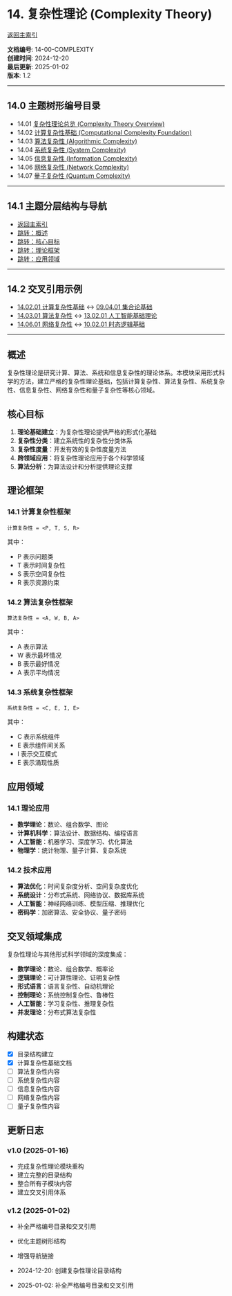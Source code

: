 # 14. 复杂性理论 (Complexity Theory)

[返回主索引](../00_Master_Index/00_主索引-形式科学体系.md)

**文档编号**: 14-00-COMPLEXITY  
**创建时间**: 2024-12-20  
**最后更新**: 2025-01-02  
**版本**: 1.2

---

## 14.0 主题树形编号目录

- 14.01 [复杂性理论总览 (Complexity Theory Overview)](./README.md)
- 14.02 [计算复杂性基础 (Computational Complexity Foundation)](./13.1.1_计算复杂性基础.md)
- 14.03 [算法复杂性 (Algorithmic Complexity)](#算法复杂性)
- 14.04 [系统复杂性 (System Complexity)](#系统复杂性)
- 14.05 [信息复杂性 (Information Complexity)](#信息复杂性)
- 14.06 [网络复杂性 (Network Complexity)](#网络复杂性)
- 14.07 [量子复杂性 (Quantum Complexity)](#量子复杂性)

---

## 14.1 主题分层结构与导航

- [返回主索引](../00_Master_Index/00_主索引-形式科学体系.md)
- [跳转：概述](#概述)
- [跳转：核心目标](#核心目标)
- [跳转：理论框架](#理论框架)
- [跳转：应用领域](#应用领域)

---

## 14.2 交叉引用示例

- [14.02.01 计算复杂性基础](./13.1.1_计算复杂性基础.md) ↔ [09.04.01 集合论基础](../09_Mathematics/01_Set_Theory/)
- [14.03.01 算法复杂性](#算法复杂性) ↔ [13.02.01 人工智能基础理论](../13_Artificial_Intelligence_Theory/01_AI_Foundation_Theory.md)
- [14.06.01 网络复杂性](#网络复杂性) ↔ [10.02.01 时态逻辑基础](../10_Temporal_Logic_Theory/01_Temporal_Logic_Foundations.md)

---

## 概述

复杂性理论是研究计算、算法、系统和信息复杂性的理论体系。本模块采用形式科学的方法，建立严格的复杂性理论基础，包括计算复杂性、算法复杂性、系统复杂性、信息复杂性、网络复杂性和量子复杂性等核心领域。

## 核心目标

1. **理论基础建立**：为复杂性理论提供严格的形式化基础
2. **复杂性分类**：建立系统性的复杂性分类体系
3. **复杂性度量**：开发有效的复杂性度量方法
4. **跨领域应用**：将复杂性理论应用于各个科学领域
5. **算法分析**：为算法设计和分析提供理论支撑

## 理论框架

### 14.1 计算复杂性框架

```text
计算复杂性 = <P, T, S, R>
```

其中：

- P 表示问题类
- T 表示时间复杂性
- S 表示空间复杂性
- R 表示资源约束

### 14.2 算法复杂性框架

```text
算法复杂性 = <A, W, B, A>
```

其中：

- A 表示算法
- W 表示最坏情况
- B 表示最好情况
- A 表示平均情况

### 14.3 系统复杂性框架

```text
系统复杂性 = <C, E, I, E>
```

其中：

- C 表示系统组件
- E 表示组件间关系
- I 表示交互模式
- E 表示涌现性质

## 应用领域

### 14.1 理论应用

- **数学理论**：数论、组合数学、图论
- **计算机科学**：算法设计、数据结构、编程语言
- **人工智能**：机器学习、深度学习、优化算法
- **物理学**：统计物理、量子计算、复杂系统

### 14.2 技术应用

- **算法优化**：时间复杂度分析、空间复杂度优化
- **系统设计**：分布式系统、网络协议、数据库系统
- **人工智能**：神经网络训练、模型压缩、推理优化
- **密码学**：加密算法、安全协议、量子密码

## 交叉领域集成

复杂性理论与其他形式科学领域的深度集成：

- **数学理论**：数论、组合数学、概率论
- **逻辑理论**：可计算性理论、证明复杂性
- **形式语言**：语言复杂性、自动机理论
- **控制理论**：系统控制复杂性、鲁棒性
- **人工智能**：学习复杂性、推理复杂性
- **并发理论**：分布式算法复杂性

## 构建状态

- [x] 目录结构建立
- [x] 计算复杂性基础文档
- [ ] 算法复杂性内容
- [ ] 系统复杂性内容
- [ ] 信息复杂性内容
- [ ] 网络复杂性内容
- [ ] 量子复杂性内容

## 更新日志

### v1.0 (2025-01-16)

- 完成复杂性理论模块重构
- 建立完整的目录结构
- 整合所有子模块内容
- 建立交叉引用体系

### v1.2 (2025-01-02)

- 补全严格编号目录和交叉引用
- 优化主题树形结构
- 增强导航链接

- 2024-12-20: 创建复杂性理论目录结构
- 2025-01-02: 补全严格编号目录和交叉引用
